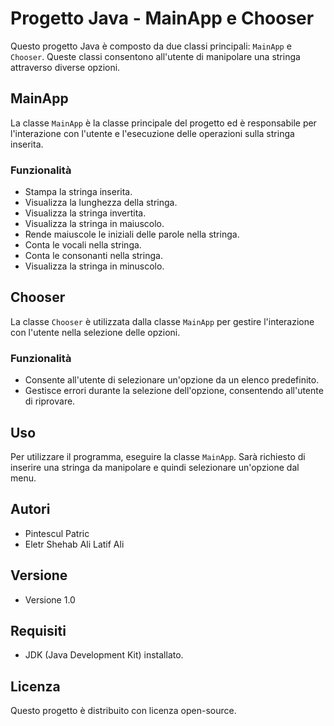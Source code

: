 # Progetto Java - MainApp e Chooser

Questo progetto Java è composto da due classi principali: `MainApp` e `Chooser`. Queste classi consentono all'utente di manipolare una stringa attraverso diverse opzioni.

## MainApp

La classe `MainApp` è la classe principale del progetto ed è responsabile per l'interazione con l'utente e l'esecuzione delle operazioni sulla stringa inserita.

### Funzionalità

- Stampa la stringa inserita.
- Visualizza la lunghezza della stringa.
- Visualizza la stringa invertita.
- Visualizza la stringa in maiuscolo.
- Rende maiuscole le iniziali delle parole nella stringa.
- Conta le vocali nella stringa.
- Conta le consonanti nella stringa.
- Visualizza la stringa in minuscolo.

## Chooser

La classe `Chooser` è utilizzata dalla classe `MainApp` per gestire l'interazione con l'utente nella selezione delle opzioni.

### Funzionalità

- Consente all'utente di selezionare un'opzione da un elenco predefinito.
- Gestisce errori durante la selezione dell'opzione, consentendo all'utente di riprovare.

## Uso

Per utilizzare il programma, eseguire la classe `MainApp`. Sarà richiesto di inserire una stringa da manipolare e quindi selezionare un'opzione dal menu.

## Autori

- Pintescul Patric
- Eletr Shehab Ali Latif Ali

## Versione

- Versione 1.0

## Requisiti

- JDK (Java Development Kit) installato.

## Licenza

Questo progetto è distribuito con licenza open-source.
